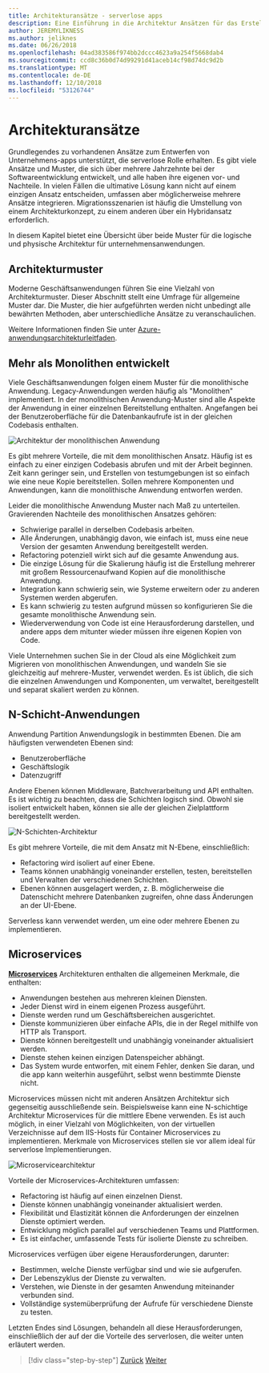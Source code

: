 ```yaml
---
title: Architekturansätze - serverlose apps
description: Eine Einführung in die Architektur Ansätzen für das Erstellen von Cloud-basierte unternehmensanwendungen, von N-schichtige Architekturen für die serverlose.
author: JEREMYLIKNESS
ms.author: jeliknes
ms.date: 06/26/2018
ms.openlocfilehash: 04ad383586f974bb2dccc4623a9a254f5668dab4
ms.sourcegitcommit: ccd8c36b0d74d99291d41aceb14cf98d74dc9d2b
ms.translationtype: MT
ms.contentlocale: de-DE
ms.lasthandoff: 12/10/2018
ms.locfileid: "53126744"
---
```

# <a name="architecture-approaches"></a>Architekturansätze

Grundlegendes zu vorhandenen Ansätze zum Entwerfen von Unternehmens-apps unterstützt, die serverlose Rolle erhalten. Es gibt viele Ansätze und Muster, die sich über mehrere Jahrzehnte bei der Softwareentwicklung entwickelt, und alle haben ihre eigenen vor- und Nachteile. In vielen Fällen die ultimative Lösung kann nicht auf einem einzigen Ansatz entscheiden, umfassen aber möglicherweise mehrere Ansätze integrieren. Migrationsszenarien ist häufig die Umstellung von einem Architekturkonzept, zu einem anderen über ein Hybridansatz erforderlich.

In diesem Kapitel bietet eine Übersicht über beide Muster für die logische und physische Architektur für unternehmensanwendungen.

## <a name="architecture-patterns"></a>Architekturmuster

Moderne Geschäftsanwendungen führen Sie eine Vielzahl von Architekturmuster. Dieser Abschnitt stellt eine Umfrage für allgemeine Muster dar. Die Muster, die hier aufgeführten werden nicht unbedingt alle bewährten Methoden, aber unterschiedliche Ansätze zu veranschaulichen.

Weitere Informationen finden Sie unter [Azure-anwendungsarchitekturleitfaden](https://docs.microsoft.com/azure/architecture/guide/).

## <a name="monoliths"></a>Mehr als Monolithen entwickelt

Viele Geschäftsanwendungen folgen einem Muster für die monolithische Anwendung. Legacy-Anwendungen werden häufig als "Monolithen" implementiert. In der monolithischen Anwendung-Muster sind alle Aspekte der Anwendung in einer einzelnen Bereitstellung enthalten. Angefangen bei der Benutzeroberfläche für die Datenbankaufrufe ist in der gleichen Codebasis enthalten.

![Architektur der monolithischen Anwendung](./media/monolith-architecture.png)

Es gibt mehrere Vorteile, die mit dem monolithischen Ansatz. Häufig ist es einfach zu einer einzigen Codebasis abrufen und mit der Arbeit beginnen. Zeit kann geringer sein, und Erstellen von testumgebungen ist so einfach wie eine neue Kopie bereitstellen. Sollen mehrere Komponenten und Anwendungen, kann die monolithische Anwendung entworfen werden.

Leider die monolithische Anwendung Muster nach Maß zu unterteilen. Gravierenden Nachteile des monolithischen Ansatzes gehören:

* Schwierige parallel in derselben Codebasis arbeiten.
* Alle Änderungen, unabhängig davon, wie einfach ist, muss eine neue Version der gesamten Anwendung bereitgestellt werden.
* Refactoring potenziell wirkt sich auf die gesamte Anwendung aus.
* Die einzige Lösung für die Skalierung häufig ist die Erstellung mehrerer mit großem Ressourcenaufwand Kopien auf die monolithische Anwendung.
* Integration kann schwierig sein, wie Systeme erweitern oder zu anderen Systemen werden abgerufen.
* Es kann schwierig zu testen aufgrund müssen so konfigurieren Sie die gesamte monolithische Anwendung sein.
* Wiederverwendung von Code ist eine Herausforderung darstellen, und andere apps dem mitunter wieder müssen ihre eigenen Kopien von Code.

Viele Unternehmen suchen Sie in der Cloud als eine Möglichkeit zum Migrieren von monolithischen Anwendungen, und wandeln Sie sie gleichzeitig auf mehrere-Muster, verwendet werden. Es ist üblich, die sich die einzelnen Anwendungen und Komponenten, um verwaltet, bereitgestellt und separat skaliert werden zu können.

## <a name="n-layer-applications"></a>N-Schicht-Anwendungen

Anwendung Partition Anwendungslogik in bestimmten Ebenen. Die am häufigsten verwendeten Ebenen sind:

* Benutzeroberfläche
* Geschäftslogik
* Datenzugriff

Andere Ebenen können Middleware, Batchverarbeitung und API enthalten. Es ist wichtig zu beachten, dass die Schichten logisch sind. Obwohl sie isoliert entwickelt haben, können sie alle der gleichen Zielplattform bereitgestellt werden.

![N-Schichten-Architektur](./media/n-layer-architecture.png)

Es gibt mehrere Vorteile, die mit dem Ansatz mit N-Ebene, einschließlich:

* Refactoring wird isoliert auf einer Ebene.
* Teams können unabhängig voneinander erstellen, testen, bereitstellen und Verwalten der verschiedenen Schichten.
* Ebenen können ausgelagert werden, z. B. möglicherweise die Datenschicht mehrere Datenbanken zugreifen, ohne dass Änderungen an der UI-Ebene.

Serverless kann verwendet werden, um eine oder mehrere Ebenen zu implementieren.

## <a name="microservices"></a>Microservices

**[Microservices](https://docs.microsoft.com/azure/architecture/guide/architecture-styles/microservices)**  Architekturen enthalten die allgemeinen Merkmale, die enthalten:

* Anwendungen bestehen aus mehreren kleinen Diensten.
* Jeder Dienst wird in einem eigenen Prozess ausgeführt.
* Dienste werden rund um Geschäftsbereichen ausgerichtet.
* Dienste kommunizieren über einfache APIs, die in der Regel mithilfe von HTTP als Transport.
* Dienste können bereitgestellt und unabhängig voneinander aktualisiert werden.
* Dienste stehen keinen einzigen Datenspeicher abhängt.
* Das System wurde entworfen, mit einem Fehler, denken Sie daran, und die app kann weiterhin ausgeführt, selbst wenn bestimmte Dienste nicht.

Microservices müssen nicht mit anderen Ansätzen Architektur sich gegenseitig ausschließende sein. Beispielsweise kann eine N-schichtige Architektur Microservices für die mittlere Ebene verwenden. Es ist auch möglich, in einer Vielzahl von Möglichkeiten, von der virtuellen Verzeichnisse auf dem IIS-Hosts für Container Microservices zu implementieren. Merkmale von Microservices stellen sie vor allem ideal für serverlose Implementierungen.

![Microservicearchitektur](./media/microservices-architecture.png)

Vorteile der Microservices-Architekturen umfassen:

* Refactoring ist häufig auf einen einzelnen Dienst.
* Dienste können unabhängig voneinander aktualisiert werden.
* Flexibilität und Elastizität können die Anforderungen der einzelnen Dienste optimiert werden.
* Entwicklung möglich parallel auf verschiedenen Teams und Plattformen.
* Es ist einfacher, umfassende Tests für isolierte Dienste zu schreiben.

Microservices verfügen über eigene Herausforderungen, darunter:

* Bestimmen, welche Dienste verfügbar sind und wie sie aufgerufen.
* Der Lebenszyklus der Dienste zu verwalten.
* Verstehen, wie Dienste in der gesamten Anwendung miteinander verbunden sind.
* Vollständige systemüberprüfung der Aufrufe für verschiedene Dienste zu testen.

Letzten Endes sind Lösungen, behandeln all diese Herausforderungen, einschließlich der auf der die Vorteile des serverlosen, die weiter unten erläutert werden.

>[!div class="step-by-step"]
>[Zurück](index.md)
>[Weiter](architecture-deployment-approaches.md)